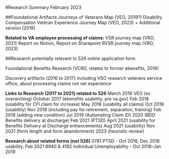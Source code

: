 #Research Summary February 2023

##Foundational Artifacts
Journeys of Veterans Map (VEO, 2019?) 
Disability Compensation Veteran Experience Journey Map (VEO, 2023) + Additional version (2019)

**Related to VA employee processing of claims:**
VSR journey map (VRO, 2021) Report on Notion, Report on Sharepoint 
RVSR journey map (VRO, 2023) 

##Research potentially relevant to 526 online application form 

Foundational Benefits Research (VCRD, relates to former ebenefits, 2016)

Discovery artifacts (2016 to 2017) including VSO research veterans service office, about processing claims not vet experience

**Links to Research (2017 to 2021) related to 526**
March 2016 VEO (so overarching)
October 2017 (ebenefits usability, pre va.gov)
Feb 2018 (usability for CFI claim for increase)
May 2018 (usability all claims)
Oct 2018 (usability)
Nov 2018 (including pay for retirement, separation, training)
Feb 2019 (adding new condition)
Jul 2019 (Automating Claim ID) 
2020 (BDD Benefits delivery at discharge)
Feb 2021 (PTSD)
April 2021 (usability for Benefits Delivery at Discharge enhancements)
Aug 2021 (usability)
Nov 2021 (form length and form abandonment)
2023 (heuristic review)

**Research about related forms (not 526)**
0781 PTSD - Oct 2018, Dec 2018 usability, Feb 2021 
8940 & 4192 Individual Unemployability - Oct 2018-Jan 2019



